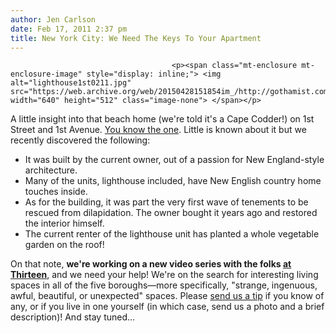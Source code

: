 ```yaml
---
author: Jen Carlson
date: Feb 17, 2011 2:37 pm
title: New York City: We Need The Keys To Your Apartment
---
```


	
										<p><span class="mt-enclosure mt-enclosure-image" style="display: inline;"> <img alt="lighthouse1st0211.jpg" src="https://web.archive.org/web/20150428151854im_/http://gothamist.com/attachments/arts_jen/lighthouse1st0211.jpg" width="640" height="512" class="image-none"> </span></p>

<p>A little insight into that beach home (we&apos;re told it&apos;s a Cape Codder!) on 1st Street and 1st Avenue. <a href="https://web.archive.org/web/20150428151854/http://www.scoutingny.com/?p=200">You know the one</a>. Little is known about it but we recently discovered the following: <br>
</p><ul><li>It was built by the current owner, out of a passion for New England-style architecture.<br>
</li><li>Many of the units, lighthouse included, have New English country home touches inside.</li><li>As for the building, it was part the very first wave of tenements to be rescued from dilapidation. The owner bought it years ago and restored the interior himself.<br>
</li><li>The current renter of the lighthouse unit has planted a whole vegetable garden on the roof!</li></ul><p></p>

<p>On that note, <strong>we&apos;re working on a new video series with the folks <a href="https://web.archive.org/web/20150428151854/http://www.thirteen.org/insidethirteen/2011/02/17/living-spaces-coming-soon-to-thirteen-org/">at Thirteen</a></strong>, and we need your help! We&apos;re on the search for interesting living spaces in all of the five boroughs&#x2014;more specifically, &quot;strange, ingenuous, awful, beautiful, or unexpected&quot; spaces. Please <a href="https://web.archive.org/web/20150428151854/mailto:tips@gothamist.com">send us a tip</a> if you know of any, or if you live in one yourself (in which case, send us a photo and a brief description)! And stay tuned...</p>					
										
									
				